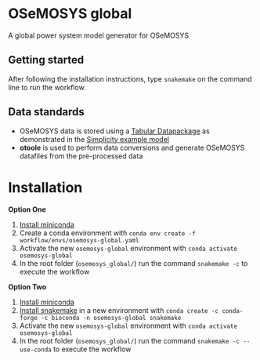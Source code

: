 # OSeMOSYS global
A global power system model generator for OSeMOSYS

## Getting started

After following the installation instructions, type ``snakemake`` on the command
line to run the workflow.

## Data standards

- OSeMOSYS data is stored using a [Tabular Datapackage](https://specs.frictionlessdata.io/tabular-data-package/)
as demonstrated in the [Simplicity example model](https://github.com/OSeMOSYS/simplicity)
- **otoole** is used to perform data conversions and generate OSeMOSYS datafiles from the pre-processed data

# Installation

**Option One**

1. [Install miniconda](https://docs.conda.io/en/latest/miniconda.html)
2. Create a conda environment with `conda env create -f workflow/envs/osemosys-global.yaml`
3. Activate the new `osemosys-global` environment with `conda activate osemosys-global`
4. In the root folder (`osemosys_global/`) run the command `snakemake -c` to execute the workflow

**Option Two**

1. [Install miniconda](https://docs.conda.io/en/latest/miniconda.html)
2. [Install snakemake](https://snakemake.readthedocs.io/en/stable/#) in a new environment with `conda create -c conda-forge -c bioconda -n osemosys-global snakemake`
3. Activate the new `osemosys-global` environment with `conda activate osemosys-global`
4. In the root folder (`osemosys_global/`) run the command `snakemake -c --use-conda` to execute the workflow
